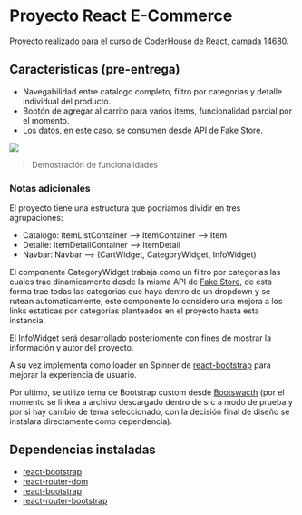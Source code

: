 # Proyecto React E-Commerce

Proyecto realizado para el curso de CoderHouse de React, camada 14680.

## Caracteristicas (pre-entrega)

- Navegabilidad entre catalogo completo, filtro por categorias y detalle individual del producto.
- Bootón de agregar al carrito para varios items, funcionalidad parcial por el momento.
- Los datos, en este caso, se consumen desde API de [Fake Store](https://fakestoreapi.com/).

![](https://github.com/diegograssino/coderhouse-project-grassino/blob/main/src/assets/Untitled.gif?raw=true")

> Demostración de funcionalidades

### Notas adicionales

El proyecto tiene una estructura que podriamos dividir en tres agrupaciones:

- Catalogo: ItemListContainer --> ItemContainer --> Item
- Detalle: ItemDetailContainer --> ItemDetail
- Navbar: Navbar --> (CartWidget, CategoryWidget, InfoWidget)

El componente CategoryWidget trabaja como un filtro por categorias las cuales trae dinamicamente desde la misma API de [Fake Store](https://fakestoreapi.com/), de esta forma trae todas las categorias que haya dentro de un dropdown y se rutean automaticamente, este componente lo considero una mejora a los links estaticas por categorias planteados en el proyecto hasta esta instancia.

El InfoWidget será desarrollado posteriomente con fines de mostrar la información y autor del proyecto.

A su vez implementa como loader un Spinner de [react-bootstrap](https://react-bootstrap.netlify.app/) para mejorar la experiencia de usuario.

Por ultimo, se utilizo tema de Bootstrap custom desde [Bootswacth](https://bootswatch.com/) (por el momento se linkea a archivo descargado dentro de src a modo de prueba y por si hay cambio de tema seleccionado, con la decisión final de diseño se instalara directamente como dependencia).

## Dependencias instaladas

- [react-bootstrap](https://react-bootstrap.netlify.app/)
- [react-router-dom](https://reactrouter.com/)
- [react-bootstrap](https://react-bootstrap.netlify.app/)
- [react-router-bootstrap](https://github.com/react-bootstrap/react-router-bootstrap/)
